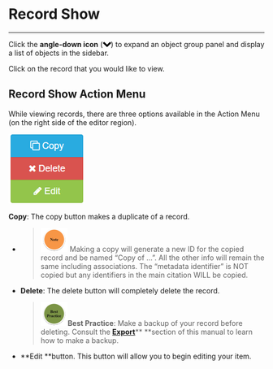 # Record Show

---

Click the **angle-down icon** \(![](/assets/symbol_angle-down_16.png)\) to expand an object group panel and display a list of objects in the sidebar.

Click on the record that you would like to view.

## Record Show Action Menu

While viewing records, there are three options available in the Action Menu \(on the right side of the editor region\).

![](/assets/right_vertical_menu_view.png)

**Copy**: The copy button makes a duplicate of a record.

* > ![](/assets/note_small.png) Making a copy will generate a new ID for the copied record and be named “Copy of …”. All the other info will remain the same including associations. The “metadata identifier” is NOT copied but any identifiers in the main citation WILL be copied.
* **Delete**: The delete button will completely delete the record.

  > ![](/assets/best_practice_small.png)**Best Practice**: Make a backup of your record before deleting. Consult the [**Export**](/export.md)** **section of this manual to learn how to make a backup.

* **Edit **button. This button will allow you to begin editing your item.



